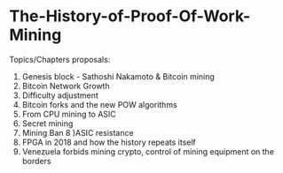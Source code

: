 # The-History-of-Proof-Of-Work-Mining
Topics/Chapters proposals:

1) Genesis block - Sathoshi Nakamoto & Bitcoin mining
2) Bitcoin Network Growth
3) Difficulty adjustment
4) Bitcoin forks and the new POW algorithms
5) From CPU mining to ASIC 
6) Secret mining
7) Mining Ban
8 )ASIC resistance
9) FPGA in 2018 and how the history repeats itself
10) Venezuela forbids mining crypto, control of mining equipment on the borders
